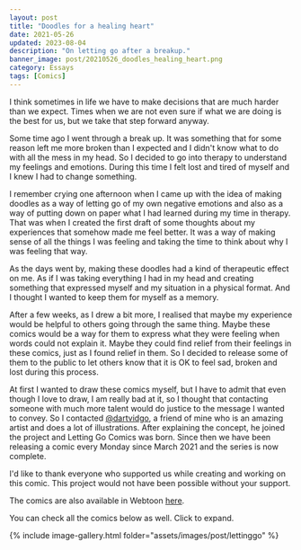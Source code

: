 ```yaml
---
layout: post
title: "Doodles for a healing heart"
date: 2021-05-26
updated: 2023-08-04
description: "On letting go after a breakup."
banner_image: post/20210526_doodles_healing_heart.png
category: Essays
tags: [Comics]
---
```


I think sometimes in life we have to make decisions that are much harder than we expect. Times when we are not even sure if what we are doing is the best for us, but we take that step forward anyway.

Some time ago I went through a break up. It was something that for some reason left me more broken than I expected and I didn't know what to do with all the mess in my head. So I decided to go into therapy to understand my feelings and emotions. During this time I felt lost and tired of myself and I knew I had to change something.

I remember crying one afternoon when I came up with the idea of making doodles as a way of letting go of my own negative emotions and also as a way of putting down on paper what I had learned during my time in therapy. That was when I created the first draft of some thoughts about my experiences that somehow made me feel better. It was a way of making sense of all the things I was feeling and taking the time to think about why I was feeling that way.

As the days went by, making these doodles had a kind of therapeutic effect on me. As if I was taking everything I had in my head and creating something that expressed myself and my situation in a physical format. And I thought I wanted to keep them for myself as a memory.

After a few weeks, as I drew a bit more, I realised that maybe my experience would be helpful to others going through the same thing. Maybe these comics would be a way for them to express what they were feeling when words could not explain it. Maybe they could find relief from their feelings in these comics, just as I found relief in them. So I decided to release some of them to the public to let others know that it is OK to feel sad, broken and lost during this process.

At first I wanted to draw these comics myself, but I have to admit that even though I love to draw, I am really bad at it, so I thought that contacting someone with much more talent would do justice to the message I wanted to convey. So I contacted [@dartvidgo](https://www.instagram.com/dartvidgo/), a friend of mine who is an amazing artist and does a lot of illustrations. After explaining the concept, he joined the project and Letting Go Comics was born. Since then we have been releasing a comic every Monday since March 2021 and the series is now complete.

I'd like to thank everyone who supported us while creating and working on this comic. This project would not have been possible without your support.

The comics are also available in Webtoon [here](https://www.webtoons.com/en/challenge/letting-go-comics/list?title_no=628509).

You can check all the comics below as well. Click to expand.

{% include image-gallery.html folder="assets/images/post/lettinggo" %}
